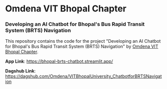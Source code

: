 # Omdena VIT Bhopal Chapter
### Developing an AI Chatbot for Bhopal's Bus Rapid Transit System (BRTS) Navigation 

This repository contains the code for the project "Developing an AI Chatbot for Bhopal's Bus Rapid Transit System (BRTS) Navigation" by [Omdena VIT Bhopal Chapter](https://www.omdena.com/local-chapters/vit-bhopal-university).

**App Link**: https://bhopal-brts-chatbot.streamlit.app/

**Dagshub Link**: https://dagshub.com/Omdena/VITBhopalUniversity_ChatbotforBRTSNavigation